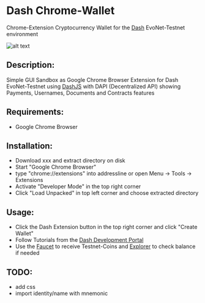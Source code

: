 # Dash Chrome-Wallet
Chrome-Extension Cryptocurrency Wallet for the [Dash](https://www.dash.org) EvoNet-Testnet environment

![alt text](https://github.com/readme55 "Dash Chrome-Wallet Screenshot")

## Description:
Simple GUI Sandbox as Google Chrome Browser Extension for Dash EvoNet-Testnet using [DashJS](https://github.com/dashevo/DashJS) with DAPI (Decentralized API) showing Payments, Usernames, Documents and Contracts features

## Requirements:
- Google Chrome Browser

## Installation:
- Download xxx and extract directory on disk
- Start "Google Chrome Browser"
- type "chrome://extensions" into addressline or open Menu -> Tools -> Extensions
- Activate "Developer Mode" in the top right corner
- Click "Load Unpacked" in top left corner and choose extracted directory

## Usage:
- Click the Dash Extension button in the top right corner and click "Create Wallet"
- Follow Tutorials from the [Dash Development Portal](https://dashplatform.readme.io/docs/tutorial-create-and-fund-a-wallet)
- Use the [Faucet](http://devnet-evonet-1117662964.us-west-2.elb.amazonaws.com/) to receive Testnet-Coins and [Explorer](http://devnet-evonet-1117662964.us-west-2.elb.amazonaws.com/) to check balance if needed

## TODO:
- add css
- import identity/name with mnemonic

